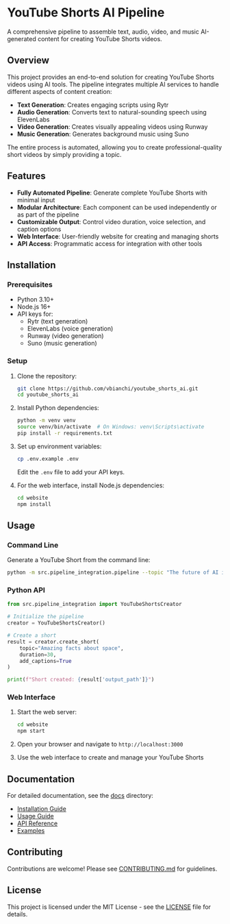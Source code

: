 # YouTube Shorts AI Pipeline

A comprehensive pipeline to assemble text, audio, video, and music AI-generated content for creating YouTube Shorts videos.

## Overview

This project provides an end-to-end solution for creating YouTube Shorts videos using AI tools. The pipeline integrates multiple AI services to handle different aspects of content creation:

- **Text Generation**: Creates engaging scripts using Rytr
- **Audio Generation**: Converts text to natural-sounding speech using ElevenLabs
- **Video Generation**: Creates visually appealing videos using Runway
- **Music Generation**: Generates background music using Suno

The entire process is automated, allowing you to create professional-quality short videos by simply providing a topic.

## Features

- **Fully Automated Pipeline**: Generate complete YouTube Shorts with minimal input
- **Modular Architecture**: Each component can be used independently or as part of the pipeline
- **Customizable Output**: Control video duration, voice selection, and caption options
- **Web Interface**: User-friendly website for creating and managing shorts
- **API Access**: Programmatic access for integration with other tools

## Installation

### Prerequisites

- Python 3.10+
- Node.js 16+
- API keys for:
  - Rytr (text generation)
  - ElevenLabs (voice generation)
  - Runway (video generation)
  - Suno (music generation)

### Setup

1. Clone the repository:
   ```bash
   git clone https://github.com/vbianchi/youtube_shorts_ai.git
   cd youtube_shorts_ai
   ```

2. Install Python dependencies:
   ```bash
   python -m venv venv
   source venv/bin/activate  # On Windows: venv\Scripts\activate
   pip install -r requirements.txt
   ```

3. Set up environment variables:
   ```bash
   cp .env.example .env
   ```
   Edit the `.env` file to add your API keys.

4. For the web interface, install Node.js dependencies:
   ```bash
   cd website
   npm install
   ```

## Usage

### Command Line

Generate a YouTube Short from the command line:

```bash
python -m src.pipeline_integration.pipeline --topic "The future of AI in content creation" --duration 30 --add-captions
```

### Python API

```python
from src.pipeline_integration import YouTubeShortsCreator

# Initialize the pipeline
creator = YouTubeShortsCreator()

# Create a short
result = creator.create_short(
    topic="Amazing facts about space",
    duration=30,
    add_captions=True
)

print(f"Short created: {result['output_path']}")
```

### Web Interface

1. Start the web server:
   ```bash
   cd website
   npm start
   ```

2. Open your browser and navigate to `http://localhost:3000`

3. Use the web interface to create and manage your YouTube Shorts

## Documentation

For detailed documentation, see the [docs](./docs) directory:

- [Installation Guide](./docs/installation.md)
- [Usage Guide](./docs/usage.md)
- [API Reference](./docs/api_reference.md)
- [Examples](./docs/examples.md)

## Contributing

Contributions are welcome! Please see [CONTRIBUTING.md](./CONTRIBUTING.md) for guidelines.

## License

This project is licensed under the MIT License - see the [LICENSE](./LICENSE) file for details.
